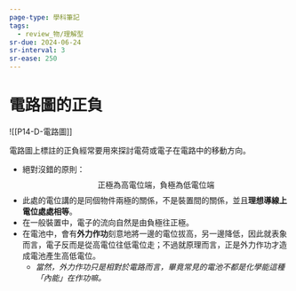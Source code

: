 ```yaml
---
page-type: 學科筆記
tags:
  - review_物/理解型
sr-due: 2024-06-24
sr-interval: 3
sr-ease: 250
---
```

# 電路圖的正負
![[P14-D-電路圖]]

電路圖上標註的正負經常要用來探討電荷或電子在電路中的移動方向。
- 絕對沒錯的原則： $$\text{正極為高電位端，負極為低電位端}$$
- 此處的電位講的是同個物件兩極的關係，不是裝置間的關係，並且**理想導線上電位處處相等**。
- 在一般裝置中，電子的流向自然是由負極往正極。
- 在電池中，會有**外力作功**刻意地將一邊的電位拔高，另一邊降低，因此就表象而言，電子反而是從高電位往低電位走；不過就原理而言，正是外力作功才造成電池產生高低電位。
	- *當然，外力作功只是相對於電路而言，畢竟常見的電池不都是化學能這種「內能」在作功嘛。*